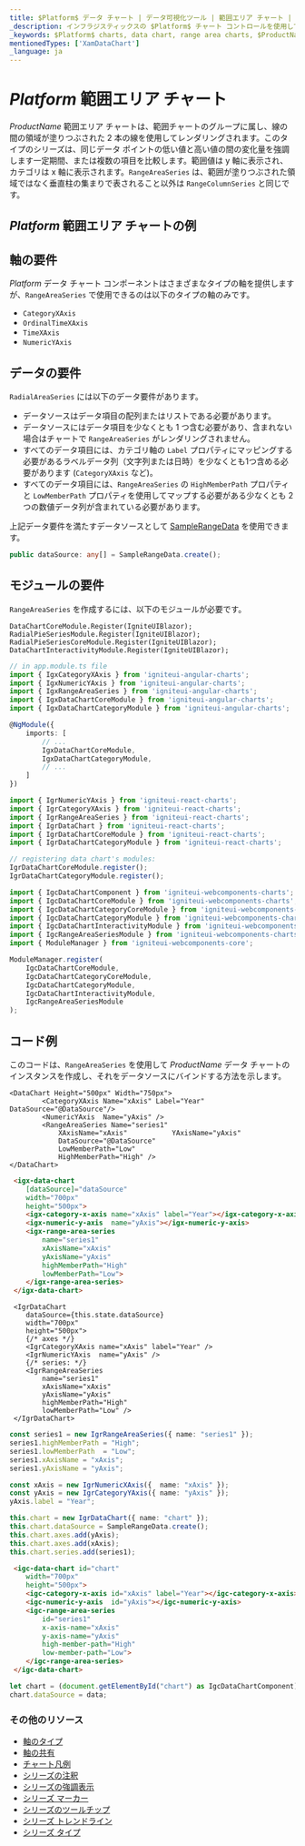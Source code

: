 ```yaml
---
title: $Platform$ データ チャート | データ可視化ツール | 範囲エリア チャート | データ バインディング | インフラジスティックス
_description: インフラジスティックスの $Platform$ チャート コントロールを使用して範囲エリア チャートを作成します。$ProductName$ グラフ タイプについて説明します。
_keywords: $Platform$ charts, data chart, range area charts, $ProductName$, Infragistics, $Platform$ チャート, データ チャート, 範囲エリア チャート, インフラジスティックス
mentionedTypes: ['XamDataChart']
_language: ja
---
```

# $Platform$ 範囲エリア チャート

$ProductName$ 範囲エリア チャートは、範囲チャートのグループに属し、線の間の領域が塗りつぶされた 2 本の線を使用してレンダリングされます。このタイプのシリーズは、同じデータ ポイントの低い値と高い値の間の変化量を強調します一定期間、または複数の項目を比較します。範囲値は y 軸に表示され、カテゴリは x 軸に表示されます。`RangeAreaSeries` は、範囲が塗りつぶされた領域ではなく垂直柱の集まりで表されること以外は `RangeColumnSeries` と同じです。

## $Platform$ 範囲エリア チャートの例


<code-view style="height: 400px"
           data-demos-base-url="{environment:dvDemosBaseUrl}"
           iframe-src="{environment:dvDemosBaseUrl}/charts/data-chart-type-range-area-series"
           alt="$Platform$ 範囲エリア チャートの例"
           github-src="charts/data-chart/type-range-area-series">
</code-view>

<div class="divider--half"></div>

## 軸の要件
$Platform$ データ チャート コンポーネントはさまざまなタイプの軸を提供しますが、`RangeAreaSeries` で使用できるのは以下のタイプの軸のみです。

- `CategoryXAxis`
- `OrdinalTimeXAxis`
- `TimeXAxis`
- `NumericYAxis`

## データの要件

`RadialAreaSeries` には以下のデータ要件があります。
- データソースはデータ項目の配列またはリストである必要があります。
- データソースにはデータ項目を少なくとも 1 つ含む必要があり、含まれない場合はチャートで `RangeAreaSeries` がレンダリングされません。
- すべてのデータ項目には、カテゴリ軸の `Label` プロパティにマッピングする必要があるラベルデータ列（文字列または日時）を少なくとも1つ含める必要があります (`CategoryXAxis` など)。
- すべてのデータ項目には、`RangeAreaSeries` の `HighMemberPath` プロパティと `LowMemberPath` プロパティを使用してマップする必要がある少なくとも 2 つの数値データ列が含まれている必要があります。

上記データ要件を満たすデータソースとして [SampleRangeData](data-chart-data-sources-range.md) を使用できます。

```ts
public dataSource: any[] = SampleRangeData.create();
```

## モジュールの要件

`RangeAreaSeries` を作成するには、以下のモジュールが必要です。

```razor
DataChartCoreModule.Register(IgniteUIBlazor);
RadialPieSeriesModule.Register(IgniteUIBlazor);
RadialPieSeriesCoreModule.Register(IgniteUIBlazor);
DataChartInteractivityModule.Register(IgniteUIBlazor);
```

```ts
// in app.module.ts file
import { IgxCategoryXAxis } from 'igniteui-angular-charts';
import { IgxNumericYAxis } from 'igniteui-angular-charts';
import { IgxRangeAreaSeries } from 'igniteui-angular-charts';
import { IgxDataChartCoreModule } from 'igniteui-angular-charts';
import { IgxDataChartCategoryModule } from 'igniteui-angular-charts';

@NgModule({
    imports: [
        // ...
        IgxDataChartCoreModule,
        IgxDataChartCategoryModule,
        // ...
    ]
})
```

```ts
import { IgrNumericYAxis } from 'igniteui-react-charts';
import { IgrCategoryXAxis } from 'igniteui-react-charts';
import { IgrRangeAreaSeries } from 'igniteui-react-charts';
import { IgrDataChart } from 'igniteui-react-charts';
import { IgrDataChartCoreModule } from 'igniteui-react-charts';
import { IgrDataChartCategoryModule } from 'igniteui-react-charts';

// registering data chart's modules:
IgrDataChartCoreModule.register();
IgrDataChartCategoryModule.register();
```

```ts
import { IgcDataChartComponent } from 'igniteui-webcomponents-charts';
import { IgcDataChartCoreModule } from 'igniteui-webcomponents-charts';
import { IgcDataChartCategoryCoreModule } from 'igniteui-webcomponents-charts';
import { IgcDataChartCategoryModule } from 'igniteui-webcomponents-charts';
import { IgcDataChartInteractivityModule } from 'igniteui-webcomponents-charts';
import { IgcRangeAreaSeriesModule } from 'igniteui-webcomponents-charts';
import { ModuleManager } from 'igniteui-webcomponents-core';

ModuleManager.register(
    IgcDataChartCoreModule,
    IgcDataChartCategoryCoreModule,
    IgcDataChartCategoryModule,
    IgcDataChartInteractivityModule,
    IgcRangeAreaSeriesModule
);
```

## コード例
このコードは、`RangeAreaSeries` を使用して $ProductName$ データ チャートのインスタンスを作成し、それをデータソースにバインドする方法を示します。

```razor
<DataChart Height="500px" Width="750px">
        <CategoryXAxis Name="xAxis" Label="Year" DataSource="@DataSource"/>
        <NumericYAxis  Name="yAxis" />
        <RangeAreaSeries Name="series1"
            XAxisName="xAxis"           YAxisName="yAxis"
            DataSource="@DataSource"
            LowMemberPath="Low"
            HighMemberPath="High" />
</DataChart>
```

```html
 <igx-data-chart
    [dataSource]="dataSource"
    width="700px"
    height="500px">
    <igx-category-x-axis name="xAxis" label="Year"></igx-category-x-axis>
    <igx-numeric-y-axis  name="yAxis"></igx-numeric-y-axis>
    <igx-range-area-series
        name="series1"
        xAxisName="xAxis"
        yAxisName="yAxis"
        highMemberPath="High"
        lowMemberPath="Low">
    </igx-range-area-series>
 </igx-data-chart>
```

```tsx
 <IgrDataChart
    dataSource={this.state.dataSource}
    width="700px"
    height="500px">
    {/* axes */}
    <IgrCategoryXAxis name="xAxis" label="Year" />
    <IgrNumericYAxis  name="yAxis" />
    {/* series: */}
    <IgrRangeAreaSeries
        name="series1"
        xAxisName="xAxis"
        yAxisName="yAxis"
        highMemberPath="High"
        lowMemberPath="Low" />
 </IgrDataChart>
```

```ts
const series1 = new IgrRangeAreaSeries({ name: "series1" });
series1.highMemberPath = "High";
series1.lowMemberPath  = "Low";
series1.xAxisName = "xAxis";
series1.yAxisName = "yAxis";

const xAxis = new IgrNumericXAxis({  name: "xAxis" });
const yAxis = new IgrCategoryYAxis({ name: "yAxis" });
yAxis.label = "Year";

this.chart = new IgrDataChart({ name: "chart" });
this.chart.dataSource = SampleRangeData.create();
this.chart.axes.add(yAxis);
this.chart.axes.add(xAxis);
this.chart.series.add(series1);
```

```html
 <igc-data-chart id="chart"
    width="700px"
    height="500px">
    <igc-category-x-axis id="xAxis" label="Year"></igc-category-x-axis>
    <igc-numeric-y-axis  id="yAxis"></igc-numeric-y-axis>
    <igc-range-area-series
        id="series1"
        x-axis-name="xAxis"
        y-axis-name="yAxis"
        high-member-path="High"
        low-member-path="Low">
    </igc-range-area-series>
 </igc-data-chart>
```

```ts
let chart = (document.getElementById("chart") as IgcDataChartComponent);
chart.dataSource = data;
```

### その他のリソース

- [軸のタイプ](data-chart-axis-types.md)
- [軸の共有](data-chart-axis-sharing.md)
- [チャート凡例](data-chart-legends.md)
- [シリーズの注釈](data-chart-series-annotations.md)
- [シリーズの強調表示](data-chart-series-highlighting.md)
- [シリーズ マーカー](data-chart-series-markers.md)
- [シリーズのツールチップ](data-chart-series-tooltips.md)
- [シリーズ トレンドライン](data-chart-series-trendlines.md)
- [シリーズ タイプ](data-chart-series-types.md)
